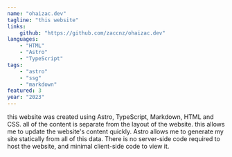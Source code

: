 ```yaml
---
name: "ohaizac.dev"
tagline: "this website"
links:
    github: "https://github.com/zaccnz/ohaizac.dev"
languages:
    - "HTML"
    - "Astro"
    - "TypeScript"
tags:
    - "astro"
    - "ssg"
    - "markdown"
featured: 3
year: "2023"
---
```


this website was created using Astro, TypeScript, Markdown, HTML and CSS.  all of the content is separate from the layout of the website.  this allows me to update the website's content quickly.
Astro allows me to generate my site statically from all of this data.  There is no server-side code required to host the website, and minimal client-side code to view it.

